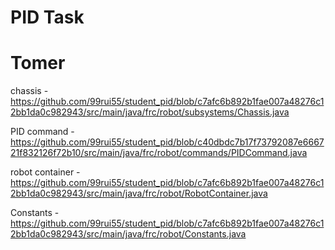 # PID Task
# Tomer
chassis - https://github.com/99rui55/student_pid/blob/c7afc6b892b1fae007a48276c12bb1da0c982943/src/main/java/frc/robot/subsystems/Chassis.java

PID command - https://github.com/99rui55/student_pid/blob/c40dbdc7b17f73792087e666721f832126f72b10/src/main/java/frc/robot/commands/PIDCommand.java

robot container - https://github.com/99rui55/student_pid/blob/c7afc6b892b1fae007a48276c12bb1da0c982943/src/main/java/frc/robot/RobotContainer.java

Constants - https://github.com/99rui55/student_pid/blob/c7afc6b892b1fae007a48276c12bb1da0c982943/src/main/java/frc/robot/Constants.java
